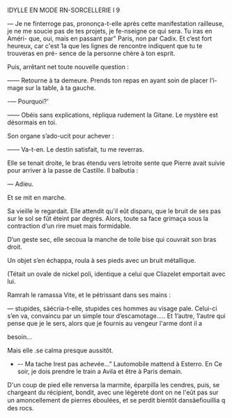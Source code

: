  

 

IDYLLE EN MODE RN-SORCELLERIE l 9

— Je ne finterroge pas, prononça-t-elle après cette manifestation railleuse,
je ne me soucie pas de tes projets, je fe-nseigne ce qui sera. Tu iras en Améri-
que, oui, mais en passant par" Paris, non par Cadix. Et c‘est fort heureux,
car c'est 1a que les lignes de rencontre indiquent que tu te trouveras en pré-
sence de la personne chère à ton esprit.

Puis, arrêtant net toute nouvelle question :

—— Retourne à ta demeure. Prends ton repas en ayant soin de placer l‘i-
mage sur la table, à ta gauche.

-— Pourquoi?’

—— Obéis sans explications, répliqua rudement la Gitane. Le mystère est
désormais en toi.

Son organe s’ado-ucit pour achever :

—— Va-t-en. Le destin satisfait, tu me reverras.

Elle se tenait droite, le bras étendu vers letroite sente que Pierre avait
suivie pour arriver à la passe de Castille. ll balbutia :

— Adieu.

Et se mit en marche.

Sa vieille le regardait. Elle attendit qu'il eût disparu, que le bruit de
ses pas sur le sol se fût éteint par degrés. Alors, toute sa face grimaça sous
la contraction d‘un rire muet mais formidable.

D’un geste sec, elle secoua la manche de toile bise qui couvrait son bras
droit.

Un objet s’en échappa, roula à ses pieds avec un bruit métallique.

(Tétait un ovale de nickel poli, identique a celui que Cliazelet emportait
avec lui.

Ramrah le ramassa Vite, et le pétrissant dans ses mains :

— stupides, säécria-t-elle, stupides ces hommes au visage pale. Celui-ci
s’en va, convaincu par un simple tour d’escamotage..... Et 1’autre, 1’autre
qui pense que je le sers, alors que je fournis au vengeur l'arme dont il a

besoin...

Mais elle .se calma presque aussitôt.
- -- Ma tache Irest pas achevée...” Lautomobile mattend à Esterro.
En  Ce soir, je dois prendre le train a Avila et être à Paris demain.

D'un coup de pied elle renversa la marmite, éparpilla les cendres, puis,
se chargeant du récipient, bondit, avec une légèreté dont on ne l'eût pas
 sur un amoncellement de pierres éboulées, et se perdit bientôt
dansäeﬁouillia q des rocs.

 

